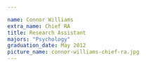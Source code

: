 ```yaml
---

name: Connor Williams
extra_name: Chief RA
title: Research Assistant
majors: "Psychology"
graduation_date: May 2012
picture_name: connor-williams-chief-ra.jpg
---
```

    
    
